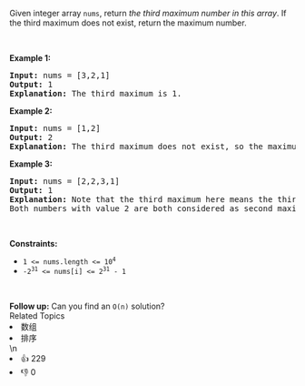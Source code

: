 <p>Given integer array <code>nums</code>, return <em>the third maximum number in this array</em>. If the third maximum does not exist, return the maximum number.</p>

<p>&nbsp;</p>
<p><strong>Example 1:</strong></p>

<pre>
<strong>Input:</strong> nums = [3,2,1]
<strong>Output:</strong> 1
<strong>Explanation:</strong> The third maximum is 1.
</pre>

<p><strong>Example 2:</strong></p>

<pre>
<strong>Input:</strong> nums = [1,2]
<strong>Output:</strong> 2
<strong>Explanation:</strong> The third maximum does not exist, so the maximum (2) is returned instead.
</pre>

<p><strong>Example 3:</strong></p>

<pre>
<strong>Input:</strong> nums = [2,2,3,1]
<strong>Output:</strong> 1
<strong>Explanation:</strong> Note that the third maximum here means the third maximum distinct number.
Both numbers with value 2 are both considered as second maximum.
</pre>

<p>&nbsp;</p>
<p><strong>Constraints:</strong></p>

<ul>
	<li><code>1 &lt;= nums.length &lt;= 10<sup>4</sup></code></li>
	<li><code>-2<sup>31</sup> &lt;= nums[i] &lt;= 2<sup>31</sup> - 1</code></li>
</ul>

<p>&nbsp;</p>
<strong>Follow up:</strong> Can you find an <code>O(n)</code> solution?<div><div>Related Topics</div><div><li>数组</li><li>排序</li></div></div>\n<div><li>👍 229</li><li>👎 0</li></div>